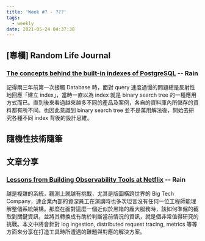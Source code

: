 ```yaml
---
title: 'Week #? - ???'
tags:
  - weekly
date: 2021-05-24 04:37:38
---
```




## [專欄] Random Life Journal
### [The concepts behind the built-in indexes of PostgreSQL](https://medium.com/random-life-journal/the-concepts-behind-the-built-in-indexes-of-postgresql-e5a35c63098b?source=friends_link&sk=b3fe287920e06a7f961122e58b38a0cc) -- Rain
記得兩三年前第一次接觸 Database 時，面對 query 速度過慢的問題總是反射性地回應「建立 index」，當時一直以為 index 就是 binary search tree 的一種應用方式而已。直到後來看過越來越多不同的產品及案例，各自的資料庫內所儲存的資料都有所不同。也因此意識到 binary search tree 並不是萬用解法後，開始去研究各種不同 index 背後的設計思維。

## 隨機性技術隨筆

## 文章分享

### [Lessons from Building Observability Tools at Netflix](https://netflixtechblog.com/lessons-from-building-observability-tools-at-netflix-7cfafed6ab17) -- Rain
越是複雜的系統，觀測上就越有挑戰，尤其是版圖橫跨世界的 Big Tech Company，連企業內部的資深員工在演講時也多次坦言沒有任何一位工程師能理解整個系統架構。那麼在面對這麼一個近似於黑箱的龐大服務時，該如何準倔的截取到關鍵資訊，並將其轉換成有助於判斷當前情況的資訊，就是個非常值得研究的挑戰。本文中將會針對 log ingestion, distributed request tracing, metrics 等等方面來分享在打造工具時所遭遇的難題與對應的解決方案。
